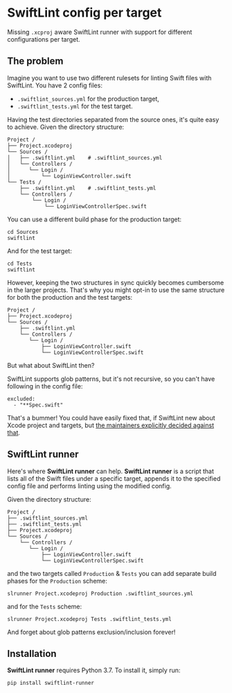 # SwiftLint config per target

Missing `.xcproj` aware SwiftLint runner with support for different configurations per target.

## The problem

Imagine you want to use two different rulesets for linting Swift files with SwiftLint. You have 2 config files:

* `.swiftlint_sources.yml` for the production target,
* `.swiftlint_tests.yml` for the test target.

Having the test directories separated from the source ones, it's quite easy to achieve. Given the directory structure:

```
Project /
├── Project.xcodeproj
└── Sources /
│   ├── .swiftlint.yml    # .swiftlint_sources.yml
│   └── Controllers /
│      └── Login /
│          └── LoginViewController.swift
└── Tests /
    ├── .swiftlint.yml    # .swiftlint_tests.yml
    └── Controllers /
        └── Login /
            └── LoginViewControllerSpec.swift
```

You can use a different build phase for the production target:

```
cd Sources
swiftlint
```

And for the test target:

```
cd Tests
swiftlint
```

However, keeping the two structures in sync quickly becomes cumbersome in the larger projects. That's why you might opt-in to use the same structure for both the production and the test targets:

```
Project /
├── Project.xcodeproj
└── Sources /
    ├── .swiftlint.yml
    └── Controllers /
       └── Login /
           ├── LoginViewController.swift
           └── LoginViewControllerSpec.swift
```

But what about SwiftLint then? 

SwiftLint supports glob patterns, but it's not recursive, so you can't have following in the config file:

```
excluded:
  - "**Spec.swift"
``` 

That's a bummer! You could have easily fixed that, if SwiftLint new about Xcode project and targets, but [the maintainers explicitly decided against that](https://github.com/realm/SwiftLint/issues/1611#issuecomment-316955688).

## SwiftLint runner

Here's where **SwiftLint runner** can help. **SwiftLint runner** is a script that lists all of the Swift files under a specific target, appends it to the specified config file and performs linting using the modified config.

Given the directory structure:

```
Project /
├── .swiftlint_sources.yml
├── .swiftlint_tests.yml
├── Project.xcodeproj
└── Sources /
    └── Controllers /
       └── Login /
           ├── LoginViewController.swift
           └── LoginViewControllerSpec.swift
```

and the two targets called `Production` & `Tests` you can add separate build phases for the `Production` scheme:

```
slrunner Project.xcodeproj Production .swiftlint_sources.yml
```

and for the `Tests` scheme:

```
slrunner Project.xcodeproj Tests .swiftlint_tests.yml
```

And forget about glob patterns exclusion/inclusion forever!

## Installation

**SwiftLint runner** requires Python 3.7. To install it, simply run:

```
pip install swiftlint-runner
```

